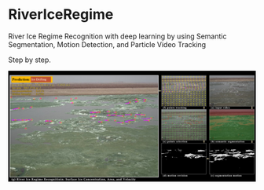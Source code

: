 # RiverIceRegime
River Ice Regime Recognition with deep learning by using Semantic Segmentation, Motion Detection, and Particle Video Tracking

Step by step.

<div align="center">
<img src="./abstract.png"  width = "800" />  
</div>
